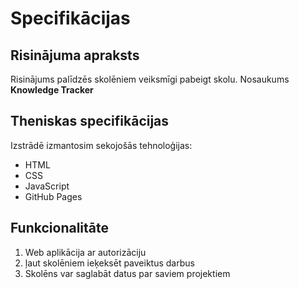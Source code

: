 # Specifikācijas

## Risinājuma apraksts
Risinājums palīdzēs skolēniem veiksmīgi pabeigt skolu. Nosaukums **Knowledge Tracker**

## Theniskas specifikācijas
Izstrādē izmantosim sekojošās tehnoloģijas:
- HTML
- CSS
- JavaScript
- GitHub Pages
## Funkcionalitāte
1. Web aplikācija ar autorizāciju
2. ļaut skolēniem ieķeksēt paveiktus darbus
3. Skolēns var saglabāt datus par saviem projektiem
